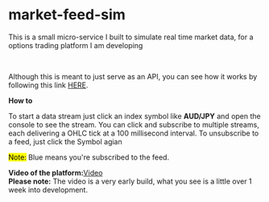 # market-feed-sim
<p>This is a small micro-service I built to simulate real time market data, for a options trading platform I am developing</p>
<br>

<p>Although this is meant to just serve as an API, you can see how it works by following this link <a href="https://damp-beyond-64138.herokuapp.com/ind"  target="_blank">HERE</a>.</p>
<strong>How to</strong>
<p>To start a data stream just  click an index symbol like <strong>AUD/JPY</strong> and open the console to see the stream. 
You can click and subscribe to multiple streams, each delivering a OHLC tick at a 100 millisecond interval. To unsubscribe to a feed, just click the Symbol agian </p>

<p><mark>Note:</mark> Blue means you're subscribed to the feed. </p>

<strong>Video of the platform:</strong><a href="https://vid.me/Ms3B#0m40s"  target="_blank">Video</a><br>
<strong>Please note:</strong> The video is a very early build, what you see is a little over 1 week into development. 
